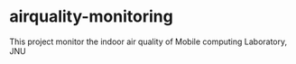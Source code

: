 # airquality-monitoring
This project monitor the indoor air quality of Mobile computing Laboratory, JNU
